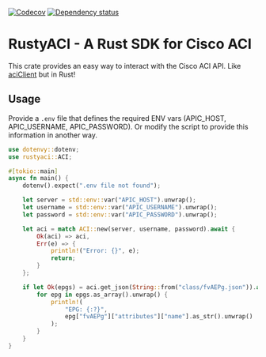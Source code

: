 <!-- [![Crates.io](https://img.shields.io/crates/v/rustyaci.svg)](https://crates.io/crates/rustyaci) -->
<!-- [![Documentation](https://docs.rs/rustyaci/badge.svg)](https://docs.rs/rustyaci/) -->
[![Codecov](https://codecov.io/github/richardstrnad/rustyaci/coverage.svg?branch=main)](https://codecov.io/gh/richardstrnad/rustyaci)
[![Dependency status](https://deps.rs/repo/github/richardstrnad/rustyaci/status.svg)](https://deps.rs/repo/github/richardstrnad/rustyaci)

# RustyACI - A Rust SDK for Cisco ACI
This crate provides an easy way to interact with the Cisco ACI API.
Like [aciClient](https://github.com/richardstrnad/aciClient) but in Rust!

## Usage
Provide a `.env` file that defines the required ENV vars (APIC_HOST, APIC_USERNAME, APIC_PASSWORD).
Or modify the script to provide this information in another way.
```rust
use dotenvy::dotenv;
use rustyaci::ACI;

#[tokio::main]
async fn main() {
    dotenv().expect(".env file not found");

    let server = std::env::var("APIC_HOST").unwrap();
    let username = std::env::var("APIC_USERNAME").unwrap();
    let password = std::env::var("APIC_PASSWORD").unwrap();

    let aci = match ACI::new(server, username, password).await {
        Ok(aci) => aci,
        Err(e) => {
            println!("Error: {}", e);
            return;
        }
    };

    if let Ok(epgs) = aci.get_json(String::from("class/fvAEPg.json")).await {
        for epg in epgs.as_array().unwrap() {
            println!(
                "EPG: {:?}",
                epg["fvAEPg"]["attributes"]["name"].as_str().unwrap()
            );
        }
    }
}
```
